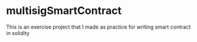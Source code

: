 # multisigSmartContract
This is an exercise project that I made as practice for writing smart contract in solidity
